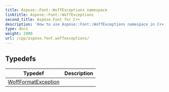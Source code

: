 ```yaml
---
title: Aspose::Font::WoffExceptions namespace
linktitle: Aspose::Font::WoffExceptions
second_title: Aspose.Font for C++
description: 'How to use Aspose::Font::WoffExceptions namespace in C++.'
type: docs
weight: 2000
url: /cpp/aspose.font.woffexceptions/
---
```




## Typedefs

| Typedef | Description |
| --- | --- |
| [WoffFormatException](./woffformatexception/) |  |
